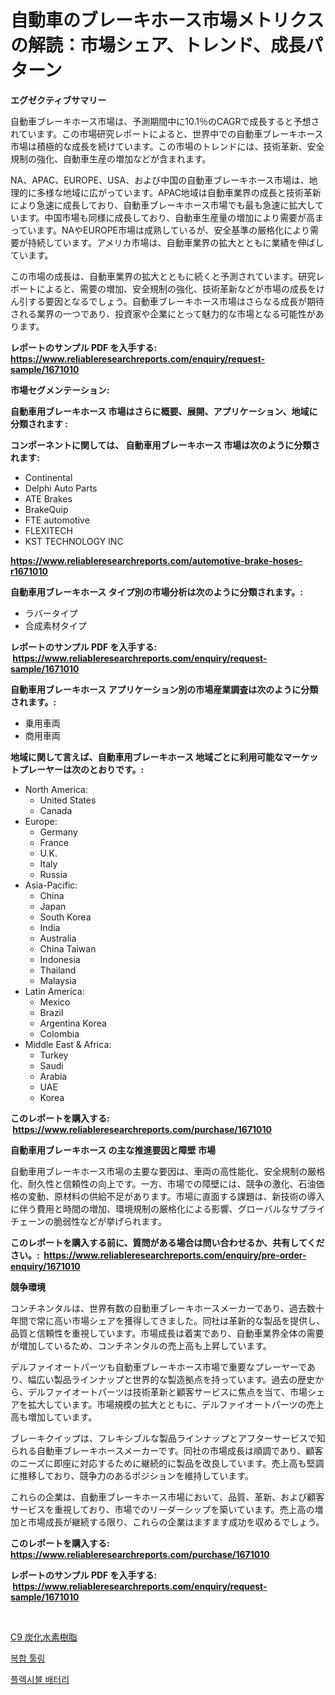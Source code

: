 <p><h1>自動車のブレーキホース市場メトリクスの解読：市場シェア、トレンド、成長パターン</h1></p><p><strong>エグゼクティブサマリー</strong></p>
<p><p>自動車ブレーキホース市場は、予測期間中に10.1％のCAGRで成長すると予想されています。この市場研究レポートによると、世界中での自動車ブレーキホース市場は積極的な成長を続けています。この市場のトレンドには、技術革新、安全規制の強化、自動車生産の増加などが含まれます。</p><p>NA、APAC、EUROPE、USA、および中国の自動車ブレーキホース市場は、地理的に多様な地域に広がっています。APAC地域は自動車業界の成長と技術革新により急速に成長しており、自動車ブレーキホース市場でも最も急速に拡大しています。中国市場も同様に成長しており、自動車生産量の増加により需要が高まっています。NAやEUROPE市場は成熟しているが、安全基準の厳格化により需要が持続しています。アメリカ市場は、自動車業界の拡大とともに業績を伸ばしています。</p><p>この市場の成長は、自動車業界の拡大とともに続くと予測されています。研究レポートによると、需要の増加、安全規制の強化、技術革新などが市場の成長をけん引する要因となるでしょう。自動車ブレーキホース市場はさらなる成長が期待される業界の一つであり、投資家や企業にとって魅力的な市場となる可能性があります。</p></p>
<p><strong>レポートのサンプル PDF を入手する: <a href="https://www.reliableresearchreports.com/enquiry/request-sample/1671010">https://www.reliableresearchreports.com/enquiry/request-sample/1671010</a></strong></p>
<p><strong>市場セグメンテーション:</strong></p>
<p><strong> 自動車用ブレーキホース 市場はさらに概要、展開、アプリケーション、地域に分類されます :</strong></p>
<p><strong>コンポーネントに関しては、 自動車用ブレーキホース 市場は次のように分類されます: &nbsp;</strong></p>
<p><ul><li>Continental</li><li>Delphi Auto Parts</li><li>ATE Brakes</li><li>BrakeQuip</li><li>FTE automotive</li><li>FLEXITECH</li><li>KST TECHNOLOGY INC</li></ul></p>
<p><strong><a href="https://www.reliableresearchreports.com/automotive-brake-hoses-r1671010">https://www.reliableresearchreports.com/automotive-brake-hoses-r1671010</a></strong></p>
<p><strong> 自動車用ブレーキホース タイプ別の市場分析は次のように分類されます。:</strong></p>
<p><ul><li>ラバータイプ</li><li>合成素材タイプ</li></ul></p>
<p><strong>レポートのサンプル PDF を入手する: &nbsp;<a href="https://www.reliableresearchreports.com/enquiry/request-sample/1671010">https://www.reliableresearchreports.com/enquiry/request-sample/1671010</a></strong></p>
<p><strong> 自動車用ブレーキホース アプリケーション別の市場産業調査は次のように分類されます。:</strong></p>
<p><ul><li>乗用車両</li><li>商用車両</li></ul></p>
<p><strong>地域に関して言えば、自動車用ブレーキホース 地域ごとに利用可能なマーケットプレーヤーは次のとおりです。:</strong></p>
<p><ul>
    <li>
        North America:
        <ul>
            <li>United States</li>
            <li>Canada</li>
        </ul>
    </li>
    <li>
        Europe:
        <ul>
            <li>Germany</li>
            <li>France</li>
            <li>U.K.</li>
            <li>Italy</li>
            <li>Russia</li>
        </ul>
    </li>
    <li>
        Asia-Pacific:
        <ul>
            <li>China</li>
            <li>Japan</li>
            <li>South Korea</li>
            <li>India</li>
            <li>Australia</li>
            <li>China Taiwan</li>
            <li>Indonesia</li>
            <li>Thailand</li>
            <li>Malaysia</li>
        </ul>
    </li>
    <li>
        Latin America:
        <ul>
            <li>Mexico</li>
            <li>Brazil</li>
            <li>Argentina Korea</li>
            <li>Colombia</li>
        </ul>
    </li>
    <li>
        Middle East & Africa:
        <ul>
            <li>Turkey</li>
            <li>Saudi</li>
            <li>Arabia</li>
            <li>UAE</li>
            <li>Korea</li>
        </ul>
    </li>
    </ul></p>
<p><strong>このレポートを購入する: &nbsp;<a href="https://www.reliableresearchreports.com/purchase/1671010">https://www.reliableresearchreports.com/purchase/1671010</a></strong></p>
<p><strong>自動車用ブレーキホース の主な推進要因と障壁 市場</strong></p>
<p><p>自動車用ブレーキホース市場の主要な要因は、車両の高性能化、安全規制の厳格化、耐久性と信頼性の向上です。一方、市場での障壁には、競争の激化、石油価格の変動、原材料の供給不足があります。市場に直面する課題は、新技術の導入に伴う費用と時間の増加、環境規制の厳格化による影響、グローバルなサプライチェーンの脆弱性などが挙げられます。</p></p>
<p><strong>このレポートを購入する前に、質問がある場合は問い合わせるか、共有してください。:&nbsp; <a href="https://www.reliableresearchreports.com/enquiry/pre-order-enquiry/1671010">https://www.reliableresearchreports.com/enquiry/pre-order-enquiry/1671010</a></strong></p>
<p><strong>競争環境</strong></p>
<p><p>コンチネンタルは、世界有数の自動車ブレーキホースメーカーであり、過去数十年間で常に高い市場シェアを獲得してきました。同社は革新的な製品を提供し、品質と信頼性を重視しています。市場成長は着実であり、自動車業界全体の需要が増加しているため、コンチネンタルの売上高も上昇しています。</p><p>デルファイオートパーツも自動車ブレーキホース市場で重要なプレーヤーであり、幅広い製品ラインナップと世界的な製造拠点を持っています。過去の歴史から、デルファイオートパーツは技術革新と顧客サービスに焦点を当て、市場シェアを拡大しています。市場規模の拡大とともに、デルファイオートパーツの売上高も増加しています。</p><p>ブレーキクイップは、フレキシブルな製品ラインナップとアフターサービスで知られる自動車ブレーキホースメーカーです。同社の市場成長は順調であり、顧客のニーズに即座に対応するために継続的に製品を改良しています。売上高も堅調に推移しており、競争力のあるポジションを維持しています。</p><p>これらの企業は、自動車ブレーキホース市場において、品質、革新、および顧客サービスを重視しており、市場でのリーダーシップを築いています。売上高の増加と市場成長が継続する限り、これらの企業はますます成功を収めるでしょう。</p></p>
<p><strong>このレポートを購入する: &nbsp; <a href="https://www.reliableresearchreports.com/purchase/1671010">https://www.reliableresearchreports.com/purchase/1671010</a></strong></p>
<p><strong>レポートのサンプル PDF を入手する: &nbsp;<a href="https://www.reliableresearchreports.com/enquiry/request-sample/1671010">https://www.reliableresearchreports.com/enquiry/request-sample/1671010</a></strong><strong></strong></p>
<p>&nbsp;</p>
<p><p><a href="https://medium.com/@abdielkilback/c9%E7%82%AD%E5%8C%96%E6%B0%B4%E7%B4%A0%E6%A8%B9%E8%84%82%E5%B8%82%E5%A0%B4%E3%81%AE%E5%88%86%E6%9E%90%E3%81%A82024%E5%B9%B4%E3%81%8B%E3%82%892031%E5%B9%B4%E3%81%BE%E3%81%A7%E3%81%AE%E4%BA%88%E6%B8%AC%E3%81%95%E3%82%8C%E3%82%8B%E8%A6%8F%E6%A8%A1-ef4104b02851">C9 炭化水素樹脂</a></p><p><a href="https://medium.com/@joanacasper2001/%EB%B3%B5%ED%95%A9-%EA%B8%88%ED%98%95-%EC%8B%9C%EC%9E%A5-%EB%B3%B4%EA%B3%A0%EC%84%9C%EB%8A%94-%EC%9D%B4-%EC%8B%9C%EC%9E%A5%EC%9D%98-%EC%B5%9C%EC%8B%A0-%ED%8A%B8%EB%A0%8C%EB%93%9C%EC%99%80-%EC%84%B1%EC%9E%A5-%EA%B8%B0%ED%9A%8C%EB%A5%BC-%EB%B3%B4%EC%97%AC%EC%A4%8D%EB%8B%88%EB%8B%A4-6afbc40499a9">복합 툴링</a></p><p><a href="https://medium.com/@jeralderzog65756e/%EC%9C%A0%EC%97%B0%ED%95%9C-%EB%B0%B0%ED%84%B0%EB%A6%AC-%EC%8B%9C%EC%9E%A5-%EC%84%B1%EA%B3%B5%EC%A0%81%EC%9D%B8-%EB%B9%84%EC%A6%88%EB%8B%88%EC%8A%A4-%EC%A0%84%EB%9E%B5%EC%9D%98-%ED%95%B5%EC%8B%AC-%EC%9A%94%EC%86%8C-2031%EB%85%84%EA%B9%8C%EC%A7%80-%EC%98%88%EC%83%81-c2ee2f5a6c51">플렉시블 배터리</a></p></p>